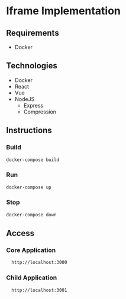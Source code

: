 # Iframe Implementation

## Requirements

* Docker

## Technologies

* Docker
* React
* Vue
* NodeJS
  * Express
  * Compression

## Instructions

### Build

```bash
docker-compose build
```

### Run
```bash
docker-compose up
```

### Stop
``` bash
docker-compose down
```

## Access

### Core Application

```bash
  http://localhost:3000
```

### Child Application

```bash
  http://localhost:3001
```
